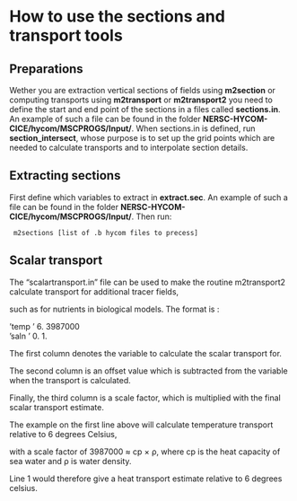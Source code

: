 # How to use the sections and transport tools

## Preparations
Wether you are extraction vertical sections of fields using **m2section** or computing transports using **m2transport** or **m2transport2** you need to define the start and end point of the sections in a files called **sections.in**.  An example of such a file can be found in the folder **NERSC-HYCOM-CICE/hycom/MSCPROGS/Input/**. When sections.in is defined, run **section_intersect**, whose purpose is to set up the grid points which are needed to calculate transports and to interpolate section details.

## Extracting sections
First define which variables to extract in **extract.sec**.  An example of such a file can be found in the folder **NERSC-HYCOM-CICE/hycom/MSCPROGS/Input/**. Then run: 

`  m2sections [list of .b hycom files to precess] `

## Scalar transport

The “scalartransport.in” file can be used to make the routine m2transport2 calculate transport for additional tracer fields,

such as for nutrients in biological models. The format is :

’temp ’ 6. 3987000  
’saln ’ 0. 1.

The first column denotes the variable to calculate the scalar transport for.

The second column is an offset value which is subtracted from the variable when the transport is calculated.

Finally, the third column is a scale factor, which is multiplied with the final scalar transport estimate.

The example on the first line above will calculate temperature transport relative to 6 degrees Celsius,

with a scale factor of 3987000 ≈ cp × ρ, where cp is the heat capacity of sea water and ρ is water density.

Line 1 would therefore give a heat transport estimate relative to 6 degrees celsius.
